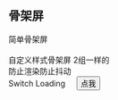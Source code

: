 ## 骨架屏

<script setup>
    import { ref } from 'vue'
    const loading = ref(true)
    const currentDate = new Date().toDateString()
</script>
<div>
  <div>简单骨架屏</div>
  <div style="width: 400px">
    <cg-skeleton :rows="3" />
    <br />
    <cg-skeleton style="--cg-skeleton-circle-size: 100px">
      <template #template>
        <cg-skeleton-item variant="circle" />
      </template>
    </cg-skeleton>
  </div>
  <div>自定义样式骨架屏 2组一样的</div>
  <div>
    <cg-skeleton style="width: 240px" animated :count="2">
      <template #template>
        <cg-skeleton-item variant="image" style="width: 240px; height: 240px" />
        <div style="padding: 14px">
          <cg-skeleton-item variant="p" style="width: 50%" />
          <div style="display: flex; align-items: center; justify-items: space-between; margin-top: 10px">
            <cg-skeleton-item variant="text" style="margin-right: 16px" />
            <cg-skeleton-item variant="text" style="width: 30%" />
          </div>
        </div>
      </template>
    </cg-skeleton>
  </div>
  <div>防止渲染防止抖动</div>
  <div>
    <div style="margin-bottom: 20px">
      <label style="margin-right: 16px" @click="loading = !loading">Switch Loading</label>
      <button @click="loading = !loading">点我</button>
    </div>
    <cg-skeleton style="width: 240px" :loading="loading" animated :throttle="500">
      <template #template>
        <cg-skeleton-item variant="image" style="width: 240px; height: 240px" />
        <div style="padding: 14px">
          <cg-skeleton-item variant="h3" style="width: 50%" />
          <div
            style="display: flex; align-items: center; justify-content: space-between; margin-top: 16px; height: 16px"
          >
            <cg-skeleton-item variant="text" style="margin-right: 16px" />
            <cg-skeleton-item variant="text" style="width: 30%" />
          </div>
        </div>
      </template>
      <template #default>
        <img
          src="https://shadow.elemecdn.com/app/element/hamburger.9cf7b091-55e9-11e9-a976-7f4d0b07eef6.png"
          class="image"
        />
        <div style="padding: 14px">
          <div style="margin-bottom: 10px">Delicious hamburger</div>
          <div class="">
            <span style="margin-right: 10px">{{ currentDate }}</span>
            <button text class="button">button</button>
          </div>
        </div>
      </template>
    </cg-skeleton>
  </div>
</div>
